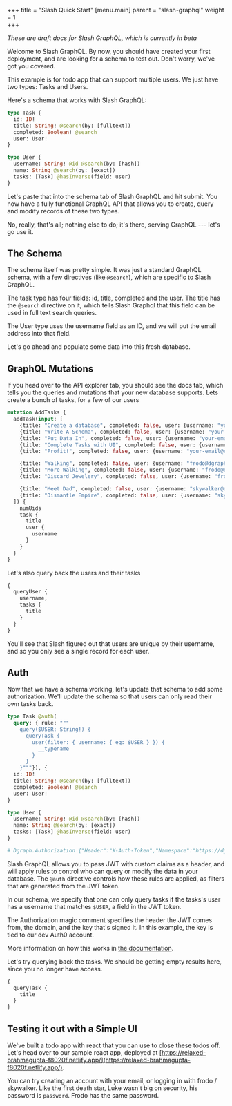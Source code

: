 +++
title = "Slash Quick Start"
[menu.main]
    parent = "slash-graphql"
    weight = 1   
+++

*These are draft docs for Slash GraphQL, which is currently in beta*

Welcome to Slash GraphQL. By now, you should have created your first deployment, and are looking for a schema to test out. Don't worry, we've got you covered.

This example is for todo app that can support multiple users. We just have two types: Tasks and Users.

Here's a schema that works with Slash GraphQL:

```graphql
type Task {
  id: ID!
  title: String! @search(by: [fulltext])
  completed: Boolean! @search
  user: User!
}

type User {
  username: String! @id @search(by: [hash])
  name: String @search(by: [exact])
  tasks: [Task] @hasInverse(field: user)
}
```

Let's paste that into the schema tab of Slash GraphQL and hit submit. You now have a fully functional GraphQL API that allows you to create, query and modify records of these two types.

No, really, that's all; nothing else to do; it's there, serving GraphQL --- let's go use it.

## The Schema

The schema itself was pretty simple. It was just a standard GraphQL schema, with a few directives (like `@search`), which are specific to Slash GraphQL.

The task type has four fields: id, title, completed and the user. The title has the `@search` directive on it, which tells Slash Graphql that this field can be used in full text search queries.

The User type uses the username field as an ID, and we will put the email address into that field.

Let's go ahead and populate some data into this fresh database.

## GraphQL Mutations

If you head over to the API explorer tab, you should see the docs tab, which tells you the queries and mutations that your new database supports. Lets create a bunch of tasks, for a few of our users

```graphql
mutation AddTasks {
  addTask(input: [
    {title: "Create a database", completed: false, user: {username: "your-email@example.com"}},
    {title: "Write A Schema", completed: false, user: {username: "your-email@example.com"}},
    {title: "Put Data In", completed: false, user: {username: "your-email@example.com"}},
    {title: "Complete Tasks with UI", completed: false, user: {username: "your-email@example.com"}},
    {title: "Profit!", completed: false, user: {username: "your-email@example.com"}},

    {title: "Walking", completed: false, user: {username: "frodo@dgraph.io"}},
    {title: "More Walking", completed: false, user: {username: "frodo@dgraph.io"}},
    {title: "Discard Jewelery", completed: false, user: {username: "frodo@dgraph.io"}},

    {title: "Meet Dad", completed: false, user: {username: "skywalker@dgraph.io"}},
    {title: "Dismantle Empire", completed: false, user: {username: "skywalker@dgraph.io"}}
  ]) {
    numUids
    task {
      title
      user {
        username
      }
    }
  }
}
```

Let's also query back the users and their tasks
```graphql
{
  queryUser {
    username,
    tasks {
      title
    }
  }
}
```

You'll see that Slash figured out that users are unique by their username, and so you only see a single record for each user.

## Auth

Now that we have a schema working, let's update that schema to add some authorization. We'll update the schema so that users can only read their own tasks back.

```graphql
type Task @auth(
  query: { rule: """
    query($USER: String!) {
      queryTask {
        user(filter: { username: { eq: $USER } }) {
          __typename
        }
      }
    }"""}), {
  id: ID!
  title: String! @search(by: [fulltext])
  completed: Boolean! @search
  user: User!
}

type User {
  username: String! @id @search(by: [hash])
  name: String @search(by: [exact])
  tasks: [Task] @hasInverse(field: user)
}

# Dgraph.Authorization {"Header":"X-Auth-Token","Namespace":"https://dgraph.io/jwt/claims","Algo":"RS256","Audience":["Q1nC2kLsN6KQTX1UPdiBS6AhXRx9KwKl"],"VerificationKey":"-----BEGIN PUBLIC KEY-----\nMIIBIjANBgkqhkiG9w0BAQEFAAOCAQ8AMIIBCgKCAQEAp/qw/KXH23bpOuhXzsDp\ndo9bGNqjd/OkH2LkCT0PKFx5i/lmvFXdd04fhJD0Z0K3pUe7xHcRn1pIbZWlhwOR\n7siaCh9L729OQjnrxU/aPOKwsD19YmLWwTeVpE7vhDejhnRaJ7Pz8GImX/z/Xo50\nPFSYdX28Fb3kssfo+cMBz2+7h1prKeLZyDk30ItK9MMj9S5y+UKHDwfLV/ZHSd8m\nVVEYRXUNNzLsxD2XaEC5ym2gCjEP1QTgago0iw3Bm2rNAMBePgo4OMgYjH9wOOuS\nVnyvHhZdwiZAd1XtJSehORzpErgDuV2ym3mw1G9mrDXDzX9vr5l5CuBc3BjnvcFC\nFwIDAQAB\n-----END PUBLIC KEY-----"}
```

Slash GraphQL allows you to pass JWT with custom claims as a header, and will apply rules to control who can query or modify the data in your database. The `@auth` directive controls how these rules are applied, as filters that are generated from the JWT token.

In our schema, we specify that one can only query tasks if the tasks's user has a username that matches `$USER`, a field in the JWT token.

The Authorization magic comment specifies the header the JWT comes from, the domain, and the key that's signed it. In this example, the key is tied to our dev Auth0 account.

More information on how this works in [the documentation](/graphql/authorization/authorization-overview).

Let's try querying back the tasks. We should be getting empty results here, since you no longer have access.

```graphql
{
  queryTask {
    title
  }
}
```

## Testing it out with a Simple UI

We've built a todo app with react that you can use to close these todos off. Let's head over to our sample react app, deployed at [https://relaxed-brahmagupta-f8020f.netlify.app/](https://relaxed-brahmagupta-f8020f.netlify.app/).

You can try creating an account with your email, or logging in with frodo / skywalker. Like the first death star, Luke wasn't big on security, his password is `password`. Frodo has the same password.
